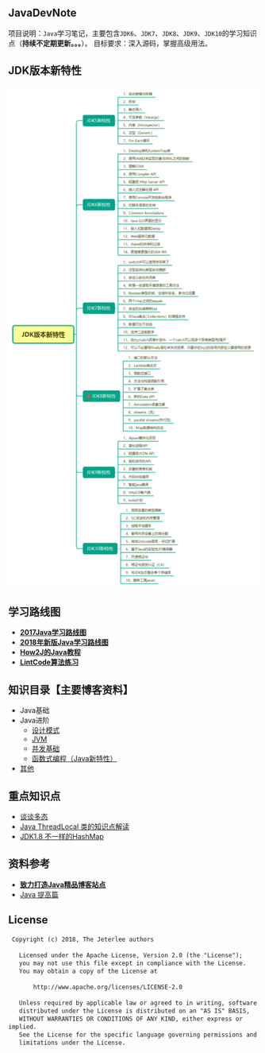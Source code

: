 ## JavaDevNote
项目说明：`Java`学习笔记，主要包含`JDK6`、`JDK7`、`JDK8`、`JDK9`、`JDK10`的学习知识点（**持续不定期更新。。。**）。
目标要求：深入源码，掌握高级用法。


## JDK版本新特性
![JDK版本新特性](asset/JDK_new_features.png)


## 学习路线图
- [**2017Java学习路线图**](http://bbs.itheima.com/thread-338415-1-1.html)
- [**2018年新版Java学习路线图**](http://bbs.itheima.com/thread-386464-1-1.html)
- [**How2J的Java教程**](http://how2j.cn/)
- [**LintCode算法练习**](https://www.lintcode.com/problem/)


## 知识目录【主要博客资料】
* Java基础
* Java进阶
  * [设计模式](advance/design_patterns.md)
  * [JVM](advance/jvm.md)
  * [并发基础](advance/concurrent.md)
  * [函数式编程（Java新特性）](advance/functional_programming.md)
* [其他](others/others.md)


## 重点知识点
- [谈谈多态](http://www.cnblogs.com/xrq730/p/4820237.html)
- [Java ThreadLocal 类的知识点解读](http://yifeng.studio/2017/10/10/java-threadlocal-class/)
- [JDK1.8 不一样的HashMap](http://www.apkbus.com/blog-487165-76822.html)


## 资料参考
- [**致力打造Java精品博客站点**](http://cmsblogs.com/)
- [Java 提高篇](http://wiki.jikexueyuan.com/project/java-enhancement/)


## License
```
 Copyright (c) 2018, The Jeterlee authors 

   Licensed under the Apache License, Version 2.0 (the "License");
   you may not use this file except in compliance with the License.
   You may obtain a copy of the License at

       http://www.apache.org/licenses/LICENSE-2.0

   Unless required by applicable law or agreed to in writing, software
   distributed under the License is distributed on an "AS IS" BASIS,
   WITHOUT WARRANTIES OR CONDITIONS OF ANY KIND, either express or implied.
   See the License for the specific language governing permissions and
   limitations under the License.
```